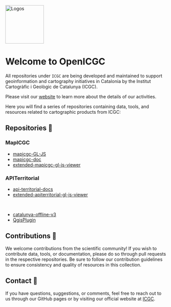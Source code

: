 ﻿<p >
<img src="https://tilemaps.icgc.cat/cdn/logos/icgc_gencat_logos_color.png" alt="Logos" height="120px">
</p>


# Welcome to OpenICGC


All repositories under `ICGC` are being developed and maintained to support geoinformation and cartography initiatives in Catalonia by the Institut Cartogràfic i Geològic de Catalunya (ICGC).

Please visit our [website](https://www.icgc.cat) to learn more about the details of our activities.

 Here you will find a series of repositories containing data, tools, and resources related to cartographic products from ICGC:

 ## Repositories 📁
 
  ### MapICGC
- [mapicgc-GL-JS](https://github.com/OpenICGC/mapicgc-gl-js)
- [mapicgc-doc](https://github.com/OpenICGC/mapicgc-doc)
- [extended-mapicgc-gl-js-viewer](https://github.com/OpenICGC/extended-mapicgc-gl-js-viewer)
 ### APITerritorial
- [api-territorial-docs](https://github.com/OpenICGC/api-territorial-docs)
- [extended-apiterritorial-gl-js-viewer](https://github.com/OpenICGC/extended-apiterritorial-gl-js-viewer)
  
 <br>
 
- [catalunya-offline-v3](https://github.com/OpenICGC/catalunya-offline-v3)
- [QgisPlugin](https://github.com/OpenICGC/QgisPlugin)

## Contributions 🤝
We welcome contributions from the scientific community! If you wish to contribute data, tools, or documentation, please do so through pull requests in the respective repositories. Be sure to follow our contribution guidelines to ensure consistency and quality of resources in this collection.

## Contact 📧
If you have questions, suggestions, or comments, feel free to reach out to us through our GitHub pages or by visiting our official website at [ICGC](https://www.icgc.cat).
